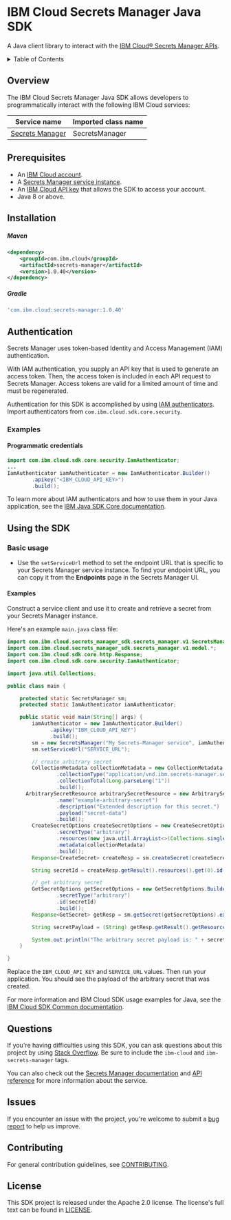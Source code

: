 # IBM Cloud Secrets Manager Java SDK

A Java client library to interact with
the [IBM Cloud® Secrets Manager APIs](https://cloud.ibm.com/apidocs/secrets-manager).

<details>
<summary>Table of Contents</summary>

* [Overview](#overview)
* [Prerequisites](#prerequisites)
* [Installation](#installation)
* [Authentication](#authentication)
* [Using the SDK](#using-the-sdk)
* [Questions](#questions)
* [Issues](#issues)
* [Contributing](#contributing)
* [License](#license)

</details>

## Overview

The IBM Cloud Secrets Manager Java SDK allows developers to programmatically interact with the following IBM Cloud
services:

Service name | Imported class name
--- | ---
[Secrets Manager](https://cloud.ibm.com/apidocs/secrets-manager) | SecretsManager

## Prerequisites

[ibm-cloud-onboarding]: https://cloud.ibm.com/registration

- An [IBM Cloud account](https://cloud.ibm.com/registration).
- A [Secrets Manager service instance](https://cloud.ibm.com/catalog/services/secrets-manager).
- An [IBM Cloud API key](https://cloud.ibm.com/iam/apikeys) that allows the SDK to access your account.
- Java 8 or above.

## Installation

##### Maven

```xml
<dependency>
    <groupId>com.ibm.cloud</groupId>
    <artifactId>secrets-manager</artifactId>
    <version>1.0.40</version>
</dependency>
```

##### Gradle

```gradle
'com.ibm.cloud:secrets-manager:1.0.40'
```

## Authentication

Secrets Manager uses token-based Identity and Access Management (IAM) authentication.

With IAM authentication, you supply an API key that is used to generate an access token. Then, the access token is
included in each API request to Secrets Manager. Access tokens are valid for a limited amount of time and must be
regenerated.

Authentication for this SDK is accomplished by
using [IAM authenticators](https://github.com/IBM/ibm-cloud-sdk-common/blob/master/README.md#authentication). Import
authenticators from `com.ibm.cloud.sdk.core.security`.

### Examples

#### Programmatic credentials

```java
import com.ibm.cloud.sdk.core.security.IamAuthenticator;
...
IamAuthenticator iamAuthenticator = new IamAuthenticator.Builder()
        .apikey("<IBM_CLOUD_API_KEY>")
        .build();
```

To learn more about IAM authenticators and how to use them in your Java application, see
the [IBM Java SDK Core documentation](https://github.com/IBM/java-sdk-core/blob/master/Authentication.md).

## Using the SDK

### Basic usage

- Use the `setServiceUrl` method to set the endpoint URL that is specific to your Secrets Manager service instance. To
  find your endpoint URL, you can copy it from the **Endpoints** page in the Secrets Manager UI.

#### Examples

Construct a service client and use it to create and retrieve a secret from your Secrets Manager instance.

Here's an example `main.java` class file:

```java
import com.ibm.cloud.secrets_manager_sdk.secrets_manager.v1.SecretsManager;
import com.ibm.cloud.secrets_manager_sdk.secrets_manager.v1.model.*;
import com.ibm.cloud.sdk.core.http.Response;
import com.ibm.cloud.sdk.core.security.IamAuthenticator;

import java.util.Collections;

public class main {

    protected static SecretsManager sm;
    protected static IamAuthenticator iamAuthenticator;

    public static void main(String[] args) { 
        iamAuthenticator = new IamAuthenticator.Builder()
              .apikey("IBM_CLOUD_API_KEY")
              .build();
        sm = new SecretsManager("My Secrets-Manager service", iamAuthenticator);
        sm.setServiceUrl("SERVICE_URL");

        // create arbitrary secret
        CollectionMetadata collectionMetadata = new CollectionMetadata.Builder()
                .collectionType("application/vnd.ibm.secrets-manager.secret+json")
                .collectionTotal(Long.parseLong("1"))
                .build();
      ArbitrarySecretResource arbitrarySecretResource = new ArbitrarySecretResource.Builder()
                .name("example-arbitrary-secret")
                .description("Extended description for this secret.")
                .payload("secret-data")
                .build();
        CreateSecretOptions createSecretOptions = new CreateSecretOptions.Builder()
                .secretType("arbitrary")
                .resources(new java.util.ArrayList<>(Collections.singletonList(arbitrarySecretResource)))
                .metadata(collectionMetadata)
                .build();
        Response<CreateSecret> createResp = sm.createSecret(createSecretOptions).execute();

        String secretId = createResp.getResult().resources().get(0).id();

        // get arbitrary secret
        GetSecretOptions getSecretOptions = new GetSecretOptions.Builder()
                .secretType("arbitrary")
                .id(secretId)
                .build();
        Response<GetSecret> getResp = sm.getSecret(getSecretOptions).execute();

        String secretPayload = (String) getResp.getResult().getResources().get(0).secretData().get("payload");

        System.out.println("The arbitrary secret payload is: " + secretPayload);
    }

}
```

Replace the `IBM_CLOUD_API_KEY` and `SERVICE_URL` values. Then run your application. You should see the payload of the
arbitrary secret that was created.

For more information and IBM Cloud SDK usage examples for Java, see
the [IBM Cloud SDK Common documentation](https://github.com/IBM/ibm-cloud-sdk-common/blob/master/README.md).

## Questions

If you're having difficulties using this SDK, you can ask questions about this project by
using [Stack Overflow](https://stackoverflow.com/questions/tagged/ibm-cloud+secrets-manager). Be sure to include the `ibm-cloud` and `ibm-secrets-manager` tags.

You can also check out the [Secrets Manager documentation](https://cloud.ibm.com/docs/secrets-manager)
and [API reference](https://cloud.ibm.com/apidocs/secrets-manager) for more information about the service.

## Issues

If you encounter an issue with the project, you're welcome to submit
a [bug report](https://github.com/IBM/secrets-manager-java-sdk/issues) to help us improve.

## Contributing

For general contribution guidelines, see [CONTRIBUTING](CONTRIBUTING.md).

## License

This SDK project is released under the Apache 2.0 license. The license's full text can be found in [LICENSE](LICENSE).
